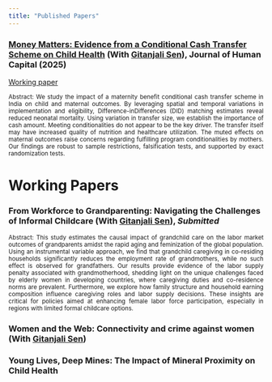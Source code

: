 ```yaml
---
title: "Published Papers"
---
```


### [Money Matters: Evidence from a Conditional Cash Transfer Scheme on Child Health](https://www.journals.uchicago.edu/doi/10.1086/734859) (With [Gitanjali Sen](https://scholar.google.com/citations?user=bbFIXNgAAAAJ&hl=en)), Journal of Human Capital (2025)  
[Working paper](https://papers.ssrn.com/sol3/papers.cfm?abstract_id=4877346) 
<p align="justify"> <small> Abstract: We study the impact of a maternity benefit conditional cash transfer scheme in India on child and maternal outcomes. By leveraging spatial and temporal variations in implementation and eligibility, Difference-inDifferences (DID) matching estimates reveal reduced neonatal mortality. Using variation in transfer size, we establish the importance of cash amount. Meeting conditionalities do not appear to be the key driver. The transfer itself may have increased quality of nutrition and healthcare utilization. The muted effects on maternal outcomes raise concerns regarding fulfilling program conditionalities by mothers. Our findings are robust to sample restrictions, falsification tests, and supported by exact randomization tests. </small> </p> 


# Working Papers
### From Workforce to Grandparenting: Navigating the Challenges of Informal Childcare (With [Gitanjali Sen](https://scholar.google.com/citations?user=bbFIXNgAAAAJ&hl=en)), *Submitted* 
<p align="justify"> <small> Abstract: This study estimates the causal impact of grandchild care on the labor market outcomes of grandparents amidst the rapid aging and feminization of the global population. Using an instrumental variable approach, we find that grandchild caregiving in co-residing households significantly reduces the employment rate of grandmothers, while no such effect is observed for grandfathers. Our results provide evidence of the labor supply penalty associated with grandmotherhood, shedding light on the unique challenges faced by elderly women in developing countries, where caregiving duties and co-residence norms are prevalent. Furthermore, we explore how family structure and household earning composition influence caregiving roles and labor supply decisions. These insights are critical for policies aimed at enhancing female labor force participation, especially in regions with limited formal childcare options. </small> </p>

###  Women and the Web: Connectivity and crime against women (With [Gitanjali Sen](https://scholar.google.com/citations?user=bbFIXNgAAAAJ&hl=en))

### Young Lives, Deep Mines: The Impact of Mineral Proximity on Child Health 



